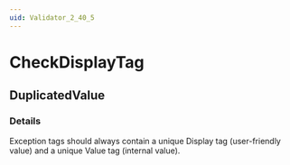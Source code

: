 ```yaml
---
uid: Validator_2_40_5
---
```


# CheckDisplayTag

## DuplicatedValue

<!-- Description, Properties, ... sections are auto-generated. -->
<!-- REPLACE ME AUTO-GENERATION -->

### Details

Exception tags should always contain a unique Display tag (user-friendly value) and a unique Value tag (internal value).

<!-- Uncomment to add example code -->
<!--### Example code-->
